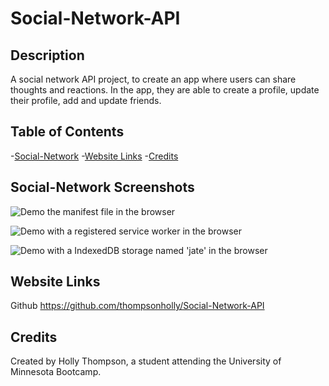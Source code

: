 # Social-Network-API

## Description

A social network API project, to create an app where users can share thoughts and reactions. In the app, they are able to create a profile, update their profile, add and update friends. 

## Table of Contents

-[Social-Network](#sn)
-[Website Links](#websitelinks)
-[Credits](#credits)

  <a id="sn"></a>
## Social-Network Screenshots

![Demo the manifest file in the browser](./images/jate.png)

![Demo with a registered service worker in the browser](./images/srw.png)

![Demo with a IndexedDB storage named 'jate' in the browser](./images/jatestorage.png)

<a id="websitelinks"></a>
## Website Links

Github https://github.com/thompsonholly/Social-Network-API



<a id="credits"></a>
## Credits

Created by Holly Thompson, a student attending the University of Minnesota Bootcamp. 
